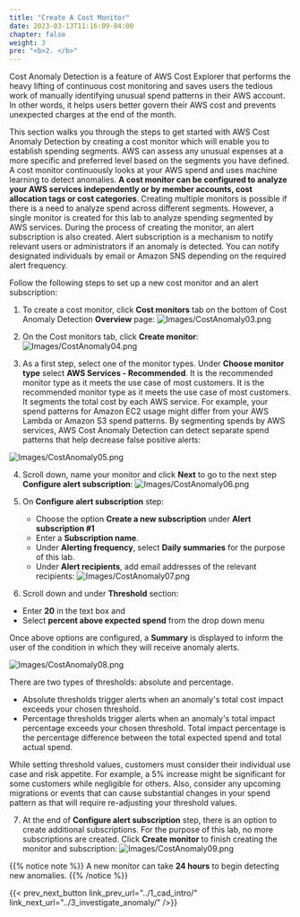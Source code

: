 ```yaml
---
title: "Create A Cost Monitor"
date: 2023-03-13T11:16:09-04:00
chapter: false
weight: 3
pre: "<b>2. </b>"
---
```


Cost Anomaly Detection is a feature of AWS Cost Explorer that performs the heavy lifting of continuous cost monitoring and saves users the tedious work of manually identifying unusual spend patterns in their AWS account. In other words, it helps users better govern their AWS cost and prevents unexpected charges at the end of the month.

This section walks you through the steps to get started with AWS Cost Anomaly Detection by creating a cost monitor which will enable you to establish spending segments. AWS can assess any unusual expenses at a more specific and preferred level based on the segments you have defined. A cost monitor continuously looks at your AWS spend and uses machine learning to detect anomalies. **A cost monitor can be configured to analyze your AWS services independently or by member accounts, cost allocation tags or cost categories**. Creating multiple monitors is possible if there is a need to analyze spend across different segments. However, a single monitor is created for this lab to analyze spending segmented by AWS services. During the process of creating the monitor, an alert subscription is also created. Alert subscription is a mechanism to notify relevant users or administrators if an anomaly is detected. You can notify designated individuals by email or Amazon SNS depending on the required alert frequency.

Follow the following steps to set up a new cost monitor and an alert subscription:

1. To create a cost monitor, click **Cost monitors** tab on the bottom of Cost Anomaly Detection **Overview** page:
![Images/CostAnomaly03.png](/Cost/200_6_Cost_Anomaly_Detection/Images/cost_anomaly_03.png?classes=lab_picture_small)

2. On the Cost monitors tab, click **Create monitor**:
![Images/CostAnomaly04.png](/Cost/200_6_Cost_Anomaly_Detection/Images/cost_anomaly_04.png?classes=lab_picture_small)

3. As a first step, select one of the monitor types. Under **Choose monitor type** select **AWS Services - Recommended**. It is the recommended monitor type as it meets the use case of most customers. It is the recommended monitor type as it meets the use case of most customers. It segments the total cost by each AWS service. For example, your spend patterns for Amazon EC2 usage might differ from your AWS Lambda or Amazon S3 spend patterns. By segmenting spends by AWS services, AWS Cost Anomaly Detection can detect separate spend patterns that help decrease false positive alerts:

![Images/CostAnomaly05.png](/Cost/200_6_Cost_Anomaly_Detection/Images/cost_anomaly_05.png?classes=lab_picture_small)

4. Scroll down, name your monitor and click **Next** to go to the next step **Configure alert subscription**:
![Images/CostAnomaly06.png](/Cost/200_6_Cost_Anomaly_Detection/Images/cost_anomaly_06.png?classes=lab_picture_small)

5. On **Configure alert subscription** step:
    * Choose the option **Create a new subscription** under **Alert subscription #1**
    * Enter a **Subscription name**.
    * Under **Alerting frequency**, select **Daily summaries** for the purpose of this lab. 
    * Under **Alert recipients**, add email addresses of the relevant recipients:
![Images/CostAnomaly07.png](/Cost/200_6_Cost_Anomaly_Detection/Images/cost_anomaly_07.png?classes=lab_picture_small)

6. Scroll down and under **Threshold** section:
* Enter **20** in the text box and
* Select **percent above expected spend** from the drop down menu

Once above options are configured, a **Summary** is displayed to inform the user of the condition in which they will receive anomaly alerts. 

![Images/CostAnomaly08.png](/Cost/200_6_Cost_Anomaly_Detection/Images/cost_anomaly_08.png?classes=lab_picture_small)

There are two types of thresholds: absolute and percentage. 
- Absolute thresholds trigger alerts when an anomaly's total cost impact exceeds your chosen threshold.
- Percentage thresholds trigger alerts when an anomaly's total impact percentage exceeds your chosen threshold. Total impact percentage is the percentage difference between the total expected spend and total actual spend.

While setting threshold values, customers must consider their individual use case and risk appetite. For example, a 5% increase might be significant for some customers while negligible for others. Also, consider any upcoming migrations or events that can cause substantial changes in your spend pattern as that will require re-adjusting your threshold values.

7. At the end of **Configure alert subscription** step, there is an option to create additional subscriptions. For the purpose of this lab, no more subscriptions are created. Click **Create monitor** to finish creating the monitor and subscription:
![Images/CostAnomaly09.png](/Cost/200_6_Cost_Anomaly_Detection/Images/cost_anomaly_09.png?classes=lab_picture_small)

{{% notice note %}}
A new monitor can take **24 hours** to begin detecting new anomalies.
{{% /notice %}}

{{< prev_next_button link_prev_url="../1_cad_intro/" link_next_url="../3_investigate_anomaly/" />}}